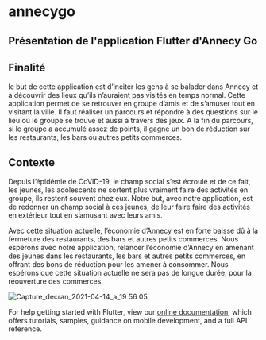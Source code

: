 # annecygo


## Présentation de l'application Flutter d'Annecy Go

## Finalité
le but de cette application est 
d’inciter les gens à se balader dans Annecy et à découvrir des lieux qu’ils n’auraient pas visités en temps normal.
Cette application permet de se retrouver en groupe d’amis et de s’amuser tout en visitant la ville. Il faut réaliser un parcours et répondre à des questions sur le lieu où le groupe se trouve et aussi à travers des jeux. A la fin du parcours, si le groupe a accumulé assez de points, il gagne un bon de réduction sur les restaurants, les bars ou autres petits commerces. 

## Contexte

Depuis l’épidémie de CoVID-19, le champ social s’est écroulé et de ce fait, les jeunes, les adolescents ne sortent plus vraiment faire des activités en groupe, ils restent souvent chez eux. Notre but, avec notre application, est de redonner un champ social à ces jeunes, de leur faire faire des activités en extérieur tout en s’amusant avec leurs amis.
 
Avec cette situation actuelle, l’économie d’Annecy est en forte baisse dû à la fermeture des restaurants, des bars et autres petits commerces. Nous espérons avec notre application, relancer l’économie d’Annecy en amenant des jeunes dans les restaurants, les bars et autres petits commerces, en offrant des bons de réduction pour les amener à consommer. Nous espérons que cette situation actuelle ne sera pas de longue durée, pour la réouverture des commerces.

![Capture_decran_2021-04-14_a_19 56 05](https://user-images.githubusercontent.com/71330622/114923094-b2c5f700-9e2c-11eb-8ba0-d02aece8ab4d.png)



For help getting started with Flutter, view our
[online documentation](https://flutter.dev/docs), which offers tutorials,
samples, guidance on mobile development, and a full API reference.
